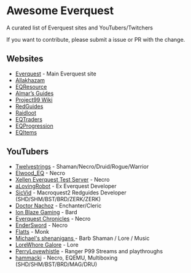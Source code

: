 # Awesome Everquest 

A curated list of Everquest sites and YouTubers/Twitchers

If you want to contribute, please submit a issue or PR with the change.

## Websites
* [Everquest](https://everquest.com/) - Main Everquest site
* [Allakhazam](https://everquest.allakhazam.com/)
* [EQResource](https://eqresource.com/)
* [Almar’s Guides](https://almarsguides.com/EQ)
* [Project99 Wiki](https://wiki.project1999.com/)
* [RedGuides](https://www.redguides.com)
* [Raidloot](http://raidloot.com)
* [EQTraders](http://eqtraders.com)
* [EQProgression](https://www.eqprogression.com/)
* [EQItems](https://eqitems.com/)

## YouTubers
* [Twelvestrings](https://www.youtube.com/channel/UC_dOTzt7DwC6tiWfgRriRpQ) - Shaman/Necro/Druid/Rogue/Warrior
* [Elwood_EQ](https://www.youtube.com/channel/UCXQ8621V0k-eSOK4jnum1XQ) - Necro
* [Xellen Everquest Test Server](https://www.youtube.com/channel/UCbXo3YnBRiaH_pZuwtSNRLg) - Necro
* [aLovingRobot](https://www.youtube.com/channel/UCFl_3ktLNPYUeicLmhSvB1Q ) - Ex Everquest Developer
* [SicVid](https://www.youtube.com/c/SicVid) - Macroquest2 Redguides Developer (SHD/SHM/BST/BRD/ZERK/ZERK)
* [Doctor Nachoz](https://www.youtube.com/channel/UCxBKRN2AnlLYEM1hl2vbavQ) - Enchanter/Cleric
* [Ion Blaze Gaming](https://www.youtube.com/c/IonBlazeGaming/) - Bard
* [Everquest Chronicles](https://www.youtube.com/c/FcsevenXIII) - Necro
* [EnderSword](https://www.youtube.com/user/EnderSword) - Necro
* [Flatts](https://www.youtube.com/c/Flatts) - Monk
* [Michael's shenanigans ](https://www.youtube.com/channel/UCOd8-vBSXyHYqj-YN0eVPLQ/) - Barb Shaman / Lore / Music
* [LoreWhore Galore](https://www.youtube.com/channel/UCQwwg__ZpD-zocyqnJYwCHg) - Lore
* [PerryLovewhistle](https://www.youtube.com/c/PerryLovewhistle/) - Ranger P99 Streams and playthroughs
* [hammackj](https://www.youtube.com/c/hammackj) - Necro, EQEMU, Multiboxing (SHD/SHM/BST/BRD/MAG/DRU)


